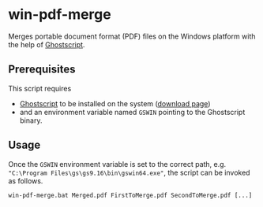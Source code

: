 # win-pdf-merge
Merges portable document format (PDF) files on the Windows platform with the help of [Ghostscript](http://www.ghostscript.com).

## Prerequisites

This script requires

- [Ghostscript](http://www.ghostscript.com) to be installed on the system ([download page][ghostscript-download-page-link])
- and an environment variable named `GSWIN` pointing to the Ghostscript binary.

## Usage

Once the `GSWIN` environment variable is set to the correct path, e.g. `"C:\Program Files\gs\gs9.16\bin\gswin64.exe"`, the script can be invoked as follows.

```
win-pdf-merge.bat Merged.pdf FirstToMerge.pdf SecondToMerge.pdf [...]
```

[ghostscript-download-page-link]: http://www.ghostscript.com/download/gsdnld.html
